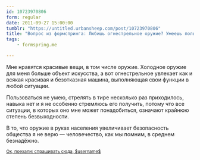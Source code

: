 ```yaml
---
id: 10723970806
form: regular
date: 2011-09-27 15:00:00
tumblr: "https://untitled.urbansheep.com/post/10723970806"
title: "Вопрос из формспринга: Любишь огнестрельное оружие? Умеешь пользоваться?"
tags:
    - formspring.me

---
```


<p class="formspringmeAnswer">Мне нравятся красивые вещи, в том числе оружие. Холодное оружие для меня больше объект искусства, а вот огнестрельное увлекает как и всякая красивая и безотказная машина, выполняющая свои функции в любой ситуации.</p>

<p>Пользоваться не умею, стрелять в тире несколько раз приходилось, навыка нет и я не особенно стремлюсь его получить, потому что все ситуации, в которых оно мне может понадобиться, означают крайнюю степень безвыходности.</p>

<p>В то, что оружие в руках населения увеличивает безопасность общества я не верю — человечество, как мы помним, в среднем безнадёжно.</p>

<p class="formspringmeFooter">
    <small><a href="http://www.formspring.me/urbansheep?utm_medium=social&amp;utm_source=tumblr&amp;utm_campaign=shareanswer">Ок, поехали: спрашивать сюда, $username$</a></small>
</p>

